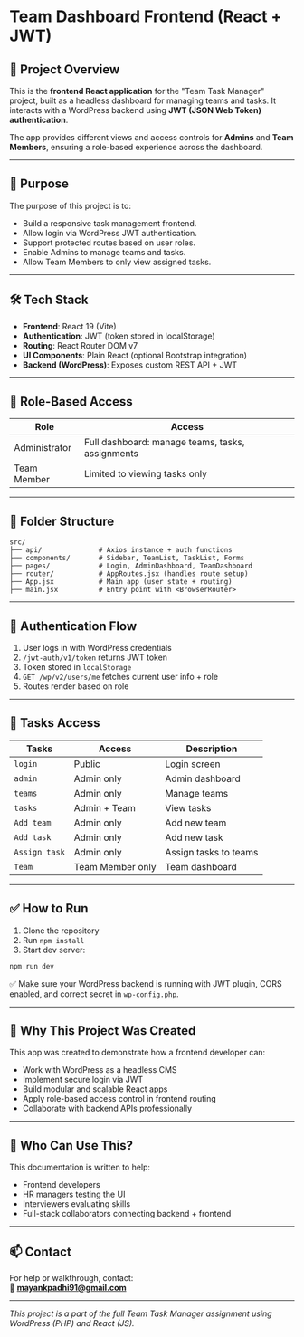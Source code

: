 # Team Dashboard Frontend (React + JWT)

## 📌 Project Overview
This is the **frontend React application** for the "Team Task Manager" project, built as a headless dashboard for managing teams and tasks. It interacts with a WordPress backend using **JWT (JSON Web Token) authentication**.

The app provides different views and access controls for **Admins** and **Team Members**, ensuring a role-based experience across the dashboard.

---

## 🎯 Purpose
The purpose of this project is to:
- Build a responsive task management frontend.
- Allow login via WordPress JWT authentication.
- Support protected routes based on user roles.
- Enable Admins to manage teams and tasks.
- Allow Team Members to only view assigned tasks.

---

## 🛠 Tech Stack
- **Frontend**: React 19 (Vite)
- **Authentication**: JWT (token stored in localStorage)
- **Routing**: React Router DOM v7
- **UI Components**: Plain React (optional Bootstrap integration)
- **Backend (WordPress)**: Exposes custom REST API + JWT

---

## 👥 Role-Based Access

| Role           | Access                                            |
|----------------|---------------------------------------------------|
| Administrator  | Full dashboard: manage teams, tasks, assignments |
| Team Member    | Limited to viewing tasks only                    |

---

## 🧱 Folder Structure

```
src/
├── api/              # Axios instance + auth functions
├── components/       # Sidebar, TeamList, TaskList, Forms
├── pages/            # Login, AdminDashboard, TeamDashboard
├── router/           # AppRoutes.jsx (handles route setup)
├── App.jsx           # Main app (user state + routing)
├── main.jsx          # Entry point with <BrowserRouter>
```

---

## 🔐 Authentication Flow

1. User logs in with WordPress credentials  
2. `/jwt-auth/v1/token` returns JWT token  
3. Token stored in `localStorage`  
4. `GET /wp/v2/users/me` fetches current user info + role  
5. Routes render based on role  

---

## 🚀 Tasks Access

| Tasks           | Access           | Description                  |
|----------------|------------------|------------------------------|
| `login`       | Public            | Login screen                 |
| `admin`       | Admin only        | Admin dashboard              |
| `teams`       | Admin only        | Manage teams                 |
| `tasks`       | Admin + Team      | View tasks                   |
| `Add team`     | Admin only        | Add new team                 |
| `Add task`     | Admin only        | Add new task                 |
| `Assign task`  | Admin only        | Assign tasks to teams        |
| `Team`        | Team Member only  | Team dashboard               |

---

## ✅ How to Run

1. Clone the repository  
2. Run `npm install`  
3. Start dev server:

```bash
npm run dev
```

✅ Make sure your WordPress backend is running with JWT plugin, CORS enabled, and correct secret in `wp-config.php`.

---

## 🧠 Why This Project Was Created

This app was created to demonstrate how a frontend developer can:
- Work with WordPress as a headless CMS
- Implement secure login via JWT
- Build modular and scalable React apps
- Apply role-based access control in frontend routing
- Collaborate with backend APIs professionally

---

## 🤝 Who Can Use This?

This documentation is written to help:
- Frontend developers
- HR managers testing the UI
- Interviewers evaluating skills
- Full-stack collaborators connecting backend + frontend

---

## 📫 Contact

For help or walkthrough, contact:  
📧 **mayankpadhi91@gmail.com**

---

_This project is a part of the full Team Task Manager assignment using WordPress (PHP) and React (JS)._
